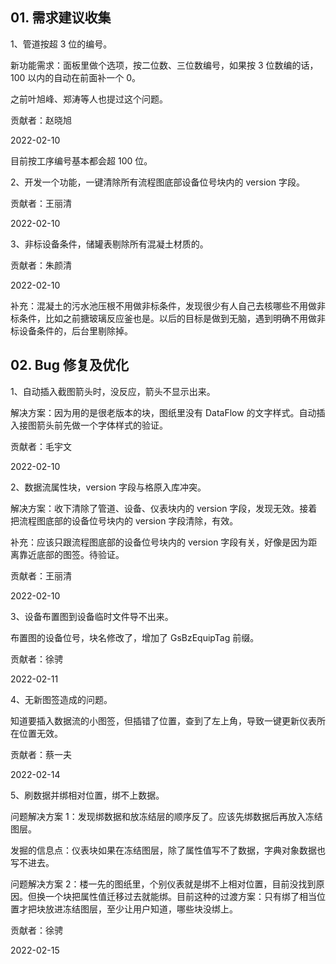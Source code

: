 ## 01. 需求建议收集

1、管道按超 3 位的编号。

新功能需求：面板里做个选项，按二位数、三位数编号，如果按 3 位数编的话，100 以内的自动在前面补一个 0。

之前叶旭峰、郑涛等人也提过这个问题。

贡献者：赵晓旭

2022-02-10

目前按工序编号基本都会超 100 位。

2、开发一个功能，一键清除所有流程图底部设备位号块内的 version 字段。

贡献者：王丽清

2022-02-10

3、非标设备条件，储罐表剔除所有混凝土材质的。

贡献者：朱颜清

2022-02-10

补充：混凝土的污水池压根不用做非标条件，发现很少有人自己去核哪些不用做非标条件，比如之前搪玻璃反应釜也是。以后的目标是做到无脑，遇到明确不用做非标设备条件的，后台里剔除掉。

## 02. Bug 修复及优化

1、自动插入截图箭头时，没反应，箭头不显示出来。

解决方案：因为用的是很老版本的块，图纸里没有 DataFlow 的文字样式。自动插入接图箭头前先做一个字体样式的验证。

贡献者：毛宇文

2022-02-10

2、数据流属性块，version 字段与格原入库冲突。

解决方案：收下清除了管道、设备、仪表块内的 version 字段，发现无效。接着把流程图底部的设备位号块内的 version 字段清除，有效。

补充：应该只跟流程图底部的设备位号块内的 version 字段有关，好像是因为距离靠近底部的图签。待验证。

贡献者：王丽清

2022-02-10

3、设备布置图到设备临时文件导不出来。

布置图的设备位号，块名修改了，增加了 GsBzEquipTag 前缀。

贡献者：徐骋

2022-02-11

4、无新图签造成的问题。

知道要插入数据流的小图签，但插错了位置，查到了左上角，导致一键更新仪表所在位置无效。

贡献者：蔡一夫

2022-02-14

5、刷数据并绑相对位置，绑不上数据。

问题解决方案 1：发现绑数据和放冻结层的顺序反了。应该先绑数据后再放入冻结图层。

发掘的信息点：仪表块如果在冻结图层，除了属性值写不了数据，字典对象数据也写不进去。

问题解决方案 2：楼一先的图纸里，个别仪表就是绑不上相对位置，目前没找到原因。但换一个块把属性值迁移过去就能绑。目前这种的过渡方案：只有绑了相当位置才把块放进冻结图层，至少让用户知道，哪些块没绑上。

贡献者：徐骋

2022-02-15

